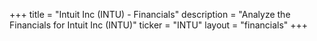 +++
title = "Intuit Inc (INTU) - Financials"
description = "Analyze the Financials for Intuit Inc (INTU)"
ticker = "INTU"
layout = "financials"
+++

